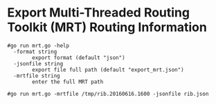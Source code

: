 # Export Multi-Threaded Routing Toolkit (MRT) Routing Information

```
#go run mrt.go -help
  -format string
    	export format (default "json")
  -jsonfile string
    	export file full path (default "export_mrt.json")
  -mrtfile string
    	enter the full MRT path
    	
#go run mrt.go -mrtfile /tmp/rib.20160616.1600 -jsonfile rib.json    	
```    	
